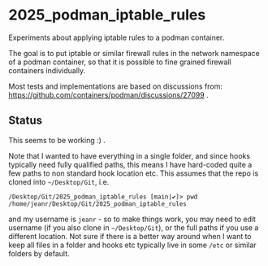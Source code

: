 # 2025_podman_iptable_rules

Experiments about applying iptable rules to a podman container.

The goal is to put iptable or similar firewall rules in the network namespace of a podman container, so that it is possible to fine grained firewall containers individually.

Most tests and implementations are based on discussions from: https://github.com/containers/podman/discussions/27099 .

## Status

This seems to be working :) .

Note that I wanted to have everything in a single folder, and since hooks typically need fully qualified paths, this means I have hard-coded quite a few paths to non standard hook location etc. This assumes that the repo is cloned into `~/Desktop/Git`, i.e.

```
/Desktop/Git/2025_podman_iptable_rules [main|✔]> pwd
/home/jeanr/Desktop/Git/2025_podman_iptable_rules
```

and my username is `jeanr` - so to make things work, you may need to edit username (if you also clone in `~/Desktop/Git`), or the full paths if you use a different location. Not sure if there is a better way around when I want to keep all files in a folder and hooks etc typically live in some `/etc` or similar folders by default.
